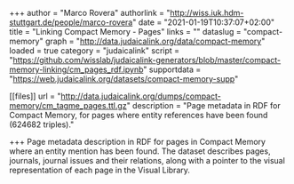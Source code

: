 +++
author = "Marco Rovera"
authorlink = "http://wiss.iuk.hdm-stuttgart.de/people/marco-rovera"
date = "2021-01-19T10:37:07+02:00"
title = "Linking Compact Memory - Pages"
links = "" 
dataslug = "compact-memory"
graph = "http://data.judaicalink.org/data/compact-memory"
loaded = true
category = "judaicalink"
script = "https://github.com/wisslab/judaicalink-generators/blob/master/compact-memory-linking/cm_pages_rdf.ipynb" 
supportdata = "https://web.judaicalink.org/datasets/compact-memory-supp"

[[files]]
	url = "http://data.judaicalink.org/dumps/compact-memory/cm_tagme_pages.ttl.gz"
	description = "Page metadata in RDF for Compact Memory, for pages where entity references have been found (624682 triples)."

	
+++
Page metadata description in RDF for pages in Compact Memory where an entity mention has been found. The dataset describes pages, journals, journal issues and their relations, along with a pointer to the visual representation of each page in the Visual Library.

<!--more-->
